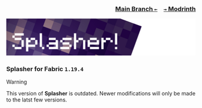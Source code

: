 ### <p align=right>[Main Branch `←`](https://github.com/KessokuTeaTime/Splasher)&emsp;[`→` Modrinth](https://modrinth.com/mod/splasher)</p>

![Banner](https://github.com/KessokuTeaTime/Splasher/blob/artwork/banner.png)

### Splasher for Fabric `1.19.4`

> [!WARNING]
> This version of **Splasher** is outdated. Newer modifications will only be made to the latst few versions.

